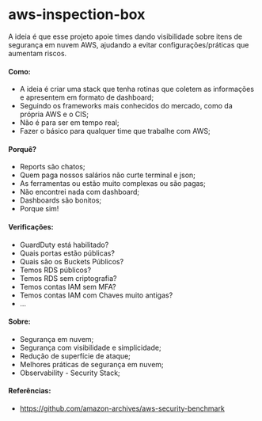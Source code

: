 # aws-inspection-box

A ideia é que esse projeto apoie times dando visibilidade sobre itens de segurança em nuvem AWS, ajudando a evitar configurações/práticas que aumentam riscos.

#### Como:
 - A ideia é criar uma stack que tenha rotinas que coletem as informações e apresentem em formato de dashboard;
 - Seguindo os frameworks mais conhecidos do mercado, como da própria AWS e o CIS;
 - Não é para ser em tempo real;
 - Fazer o básico para qualquer time que trabalhe com AWS;

#### Porquê?
 - Reports são chatos;
 - Quem paga nossos salários não curte terminal e json;
 - As ferramentas ou estão muito complexas ou são pagas;
 - Não encontrei nada com dashboard;
 - Dashboards são bonitos;
 - Porque sim!


#### Verificações:
 - GuardDuty está habilitado?
 - Quais portas estão públicas?
 - Quais são os Buckets Públicos?
 - Temos RDS públicos?
 - Temos RDS sem criptografia?
 - Temos contas IAM sem MFA?
 - Temos contas IAM com Chaves muito antigas?
 - ...

#### Sobre:
 - Segurança em nuvem;
 - Segurança com visibilidade e simplicidade;
 - Redução de superfície de ataque;
 - Melhores práticas de segurança em nuvem;
 - Observability  - Security Stack;

#### Referências:
 - https://github.com/amazon-archives/aws-security-benchmark

